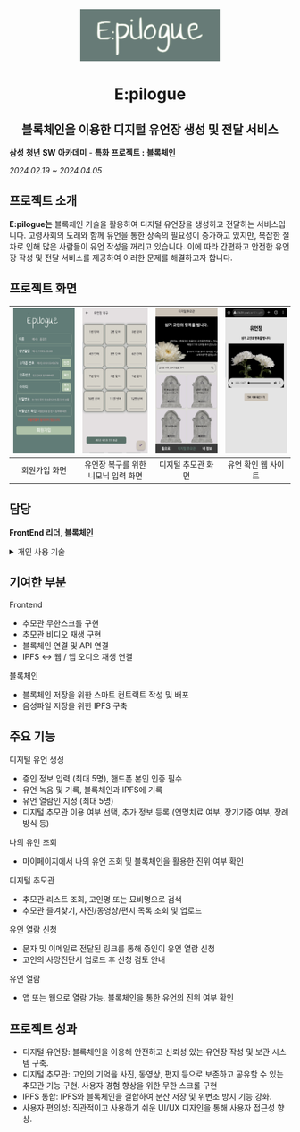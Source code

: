 <div align='center'> 
<img src='./assets/Epilogue.png' width=250/>

# E:pilogue 
## 블록체인을 이용한 디지털 유언장 생성 및 전달 서비스

</div> 




**삼성** **청년** **SW** **아카데미** *-* **특화** **프로젝트 :**  **블록체인**

_2024.02.19 ~ 2024.04.05_

## 프로젝트 소개

**E:pilogue는** 블록체인 기술을 활용하여 디지털 유언장을 생성하고 전달하는 서비스입니다. 고령사회의 도래와 함께 유언을 통한 상속의 필요성이 증가하고 있지만, 복잡한 절차로 인해 많은 사람들이 유언 작성을 꺼리고 있습니다. 이에 따라 간편하고 안전한 유언장 작성 및 전달 서비스를 제공하여 이러한 문제를 해결하고자 합니다.


## 프로젝트 화면

|<img src='./assets/epilogue/epilogue_sign.png' width=200 height=260/>|<img src='./assets/epilogue/epilogue_mne.png' width=200 height=260 />|<img src='./assets/epilogue/epilogue_memo.png' width=200 height=260 />| <img src='./assets/epilogue/epilogue_check.png' width=200 height=260 /> |
|:---:|:---:|:---:|:---:|
|회원가입 화면|유언장 복구를 위한 니모닉 입력 화면|디지털 추모관 화면|유언 확인 웹 사이트|


## 담당
**FrontEnd 리더**, **블록체인**

<details> 
<summary>
개인 사용 기술
</summary>

- Flutter
- Solidity
- IPFS
- Provider
- Web3
  
</details>

## 기여한 부분
Frontend
- 추모관 무한스크롤 구현
- 추모관 비디오 재생 구현 
- 블록체인 연결 및 API 연결 
- IPFS <-> 웹 / 앱 오디오 재생 연결

블록체인

- 블록체인 저장을 위한 스마트 컨트랙트 작성 및 배포
- 음성파일 저장을 위한 IPFS 구축

## 주요 기능
디지털 유언 생성

- 증인 정보 입력 (최대 5명), 핸드폰 본인 인증 필수
- 유언 녹음 및 기록, 블록체인과 IPFS에 기록
- 유언 열람인 지정 (최대 5명)
- 디지털 추모관 이용 여부 선택, 추가 정보 등록 (연명치료 여부, 장기기증 여부, 장례 방식 등)

나의 유언 조회

- 마이페이지에서 나의 유언 조회 및 블록체인을 활용한 진위 여부 확인

디지털 추모관

- 추모관 리스트 조회, 고인명 또는 묘비명으로 검색
- 추모관 즐겨찾기, 사진/동영상/편지 목록 조회 및 업로드

유언 열람 신청

- 문자 및 이메일로 전달된 링크를 통해 증인이 유언 열람 신청
- 고인의 사망진단서 업로드 후 신청 검토 안내

유언 열람
 
- 앱 또는 웹으로 열람 가능, 블록체인을 통한 유언의 진위 여부 확인

## 프로젝트 성과
- 디지털 유언장: 블록체인을 이용해 안전하고 신뢰성 있는 유언장 작성 및 보관 시스템 구축.
- 디지털 추모관: 고인의 기억을 사진, 동영상, 편지 등으로 보존하고 공유할 수 있는 추모관 기능 구현. 사용자 경험 향상을 위한 무한 스크롤 구현
- IPFS 통합: IPFS와 블록체인을 결합하여 분산 저장 및 위변조 방지 기능 강화.
- 사용자 편의성: 직관적이고 사용하기 쉬운 UI/UX 디자인을 통해 사용자 접근성 향상.

<!-- ### 느낀점 & 교훈

- 협업의 중요성: 다양한 기술과 도구를 활용하여 팀원들과 효과적으로 협업하는 방법을 배웠습니다. GitLab, Jira, Notion, Mattermost 등 협업 도구들을 적극 활용하여 프로젝트 관리와 소통을 원활하게 했습니다.
- 블록체인 이해: 블록체인의 원리와 이를 실제 서비스에 적용하는 과정을 통해 블록체인 기술에 대한 깊은 이해를 쌓았습니다.
- 문제 해결 능력: 프로젝트 진행 중 발생한 다양한 문제들을 해결하며 문제 해결 능력을 향상시켰습니다.

- 처음 접하는 기술에 대한 문제:

  - Flutter부터 블록체인까지 처음 접하는 기술이 많은 프로젝트였습니다. 이런 환경에도 불구하고 공식문서와 다른 개발자들이 문제를 해결한 방식을 찾아보며 프로젝트에 적용, 성공적으로 마무리 할 수 있었습니다. 특히, Flutter의 상태 관리와 UI/UX 디자인, Solidity를 이용한 스마트 컨트랙트 작성 등 새로운 기술들을 빠르게 습득하고 실전에 적용하는 데 성공했습니다.
  - 예상치 못한 에러와 버그 해결: 프로젝트 중간에 예상치 못한 에러와 버그가 발생했을 때, 이를 해결하기 위해 다양한 자료를 검색하고 팀원들과 협력하여 문제를 해결했습니다. 예를 들어 블록체인 분야의 블록체인 네트워크와의 연결 문제나 IPFS 노드 설정 문제 프론트엔드의 무한 스크롤, 음성파일 재생, 토큰과 해시값의 관리 등을 해결하며 기술적 역량을 키울 수 있었습니다. -->
